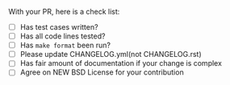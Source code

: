 With your PR, here is a check list:

- [ ] Has test cases written?
- [ ] Has all code lines tested?
- [ ] Has `make format` been run?
- [ ] Please update CHANGELOG.yml(not CHANGELOG.rst)
- [ ] Has fair amount of documentation if your change is complex
- [ ] Agree on NEW BSD License for your contribution
